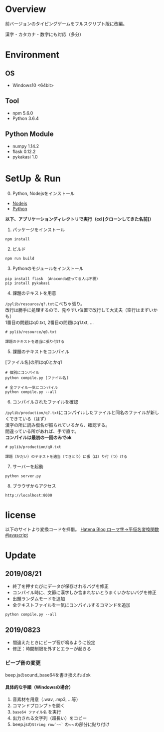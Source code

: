 
# Overview

前バージョンのタイピングゲームをフルスクリプト版に改編。

漢字・カタカナ・数字にも対応（多分）

# Environment

## OS

* Windows10 <64bit>

## Tool

* npm 5.6.0
* Python 3.6.4

## Python Module

* numpy 1.14.2
* flask 0.12.2
* pykakasi 1.0

# SetUp ＆ Run

0. Python, Nodejsをインストール

* [Nodejs](https://nodejs.org/ja/)
* [Python](https://www.python.org/)

**以下、アプリケーションディレクトリで実行（cd [クローンしてきた名前]）**

1. パッケージをインストール

```
npm install
```

2. ビルド

```
npm run build
```

3. Pythonのモジュールをインストール

```
pip install flask （Anaconda使ってる人は不要）
pip install pykakasi
```

4. 課題のテキストを用意

```/pylib/resource/q?.txt```にべちゃ張り。<br>
改行は勝手に処理するので、見やすい位置で改行して大丈夫（空行はまずいかも）<br>
1番目の問題はq0.txt, 2番目の問題はq1.txt, ...

```
# pylib/resource/q0.txt

課題のテキストを適当に張り付ける
```


5. 課題のテキストをコンパイル

[ファイル名]の所はq0とかq1

```
# 個別にコンパイル
python compile.py [ファイル名]

# 全ファイル一気にコンパイル
python compile.py --all
```

6. コンパイルされたファイルを確認

```/pylib/production/q?.txt```にコンパイルしたファイルと同名のファイルが新しくできている（はず）<br>
漢字の所に読み仮名が振られているから、確認する。<br>
間違っている所があれば、手で直す。<br>
**コンパイルは最初の一回のみでok**

```
# pylib/production/q0.txt

課題（かだい）のテキストを適当（てきとう）に張（は）り付（つ）ける
```

7. サーバーを起動

```
python server.py
```

8. ブラウザからアクセス

```
http://localhost:8000
```

# license

以下のサイトより変換コードを拝借。
[Hatena Blog ローマ字→平仮名変換関数 #javascript](http://c4se.hatenablog.com/entry/20100330/1269906760)


# Update

## 2019/08/21

* 終了を押すたびにデータが保存されるバグを修正
* コンパイル時に、文節に漢字しか含まれないとうまくいかないバグを修正
* 出題ランダムモードを追加
* 全テキストファイルを一気にコンパイルするコマンドを追加
```
python compile.py --all
```

## 2019/0823

* 間違えたときにビープ音が鳴るように設定
* 修正：時間制限を外すとエラーが起きる

### ビープ音の変更

beep.jsのsound_base64を書き換えればok

#### 具体的な手順（Windowsの場合）

1. 音素材を用意（.wav, .mp3, ...等）
2. コマンドプロンプトを開く
3. ```base64 ファイル名``` を実行
4. 出力される文字列（超長い）をコピー
5. beep.jsの``` String row`~~` ``` の~~の部分に貼り付け